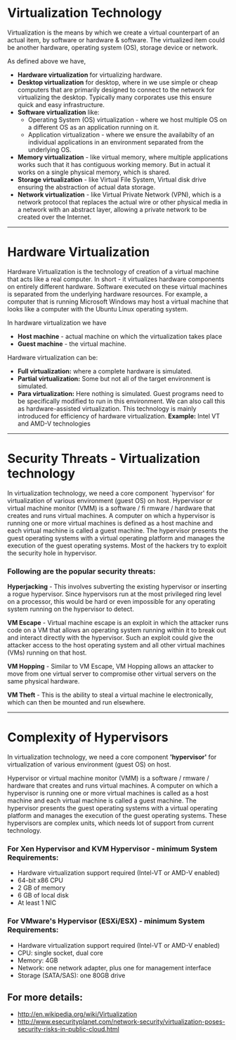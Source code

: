 
Virtualization Technology
=========================
Virtualization is the means by which we create a virtual counterpart of an actual item, by software or hardware & software. 
The virtualized item could be another hardware, operating system (OS), storage device or network.

As defined above we have,

* **Hardware virtualization** for virtualizing hardware.
* **Desktop virtualization** for desktop, where in we use simple or cheap computers that are primarily designed to connect to the network for virtualizing the desktop. Typically many corporates use this ensure quick and easy infrastructure.
* **Software virtualization** like:
    * Operating System (OS) virtualization - where we host multiple OS on a different OS as an application running on it.
    * Application virtualization - where we ensure the availabilty of an individual applications in an environment separated from the underlying OS.
* **Memory virtualization** - like virtual memory, where multiple applications works such that it has contiguous working memory. But in actual it works on a single physical memory, which is shared.
* **Storage virtualization** - like Virtual File System, Virtual disk drive ensuring the abstraction of actual data storage.
* **Network virtualization** - like Virtual Private Network (VPN), which is a network protocol that replaces the actual wire or other physical media in a network with an abstract layer, allowing a private network to be created over the Internet.

---------------------------------------------

Hardware Virtualization
=========================
Hardware Virtualization is the technology of creation of a virtual machine that acts like a real computer. 
In short - it virtualizes hardware components on entirely different hardware. 
Software executed on these virtual machines is separated from the underlying hardware resources. 
For example, a computer that is running Microsoft Windows may host a virtual machine that looks like a computer with the Ubuntu Linux operating system.

In hardware virtualization we have
* **Host machine** - actual machine on which the virtualization takes place
* **Guest machine** - the virtual machine.

Hardware virtualization can be:
* **Full virtualization:** where a complete hardware is simulated.
* **Partial virtualization:** Some but not all of the target environment is simulated.
* **Para virtualization:** Here nothing is simulated. Guest programs need to be specifically modified to run in this environment. We can also call this as hardware-assisted virtualization. 
This technology is mainly introduced for efficiency of hardware virtualization. **Example:** Intel VT and AMD-V technologies

---------------------------------

Security Threats - Virtualization technology
============================================

In virtualization technology, we need a core component `hypervisor' for virtualization of various environment (guest OS) on host. Hypervisor or virtual machine monitor (VMM) is a software / fi rmware / hardware that creates and runs virtual machines. A computer on which a hypervisor is running one or more virtual machines is defined as a host machine and each virtual machine is called a guest machine. The hypervisor presents the guest operating systems with a virtual operating platform and manages the execution of the guest operating systems. Most of the hackers try to exploit the security hole in hypervisor. 

### Following are the popular security threats:
**Hyperjacking** - This involves subverting the existing hypervisor or inserting a rogue hypervisor. Since hypervisors run at the most privileged ring level on a processor, this would be hard or even impossible for any operating system running on the hypervisor to detect.

**VM Escape** - Virtual machine escape is an exploit in which the attacker runs code on a VM that allows an operating system running within it to break out and interact directly with the hypervisor. Such an exploit could give the attacker access to the host operating system and all other virtual machines (VMs) running on that host.

**VM Hopping** - Similar to VM Escape, VM Hopping allows an attacker to move from one virtual server to compromise other virtual servers on the same physical hardware.

**VM Theft** - This is the ability to steal a virtual machine le electronically, which can then be mounted and run elsewhere.

-------------------------------------------

Complexity of Hypervisors
=========================
In virtualization technology, we need a core component **'hypervisor'** for virtualization of various environment (guest OS) on host. 

Hypervisor or virtual machine monitor (VMM) is a software / rmware / hardware that creates and runs virtual machines. A computer on which a hypervisor is running one or more virtual machines is called as a host machine and each virtual machine is called a guest machine. 
The hypervisor presents the guest operating systems with a virtual operating platform and manages the execution of the guest operating systems. These hypervisors are complex units, which needs lot of support from current technology.

### For Xen Hypervisor and KVM Hypervisor - minimum System Requirements:
- Hardware virtualization support required (Intel-VT or AMD-V enabled)
- 64-bit x86 CPU
- 2 GB of memory
- 6 GB of local disk
- At least 1 NIC

### For VMware's Hypervisor (ESXi/ESX) - minimum System Requirements:
- Hardware virtualization support required (Intel-VT or AMD-V enabled)
- CPU: single socket, dual core
- Memory: 4GB
- Network: one network adapter, plus one for management interface
- Storage (SATA/SAS): one 80GB drive

## For more details: ##
- http://en.wikipedia.org/wiki/Virtualization
- http://www.esecurityplanet.com/network-security/virtualization-poses-security-risks-in-public-cloud.html
